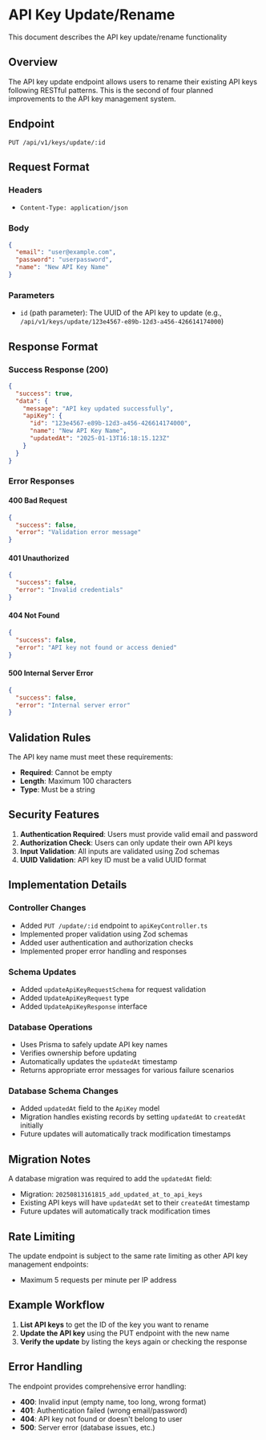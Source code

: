 # API Key Update/Rename

This document describes the API key update/rename functionality 

## Overview

The API key update endpoint allows users to rename their existing API keys following RESTful patterns. This is the second of four planned improvements to the API key management system.

## Endpoint

```
PUT /api/v1/keys/update/:id
```

## Request Format

### Headers
- `Content-Type: application/json`

### Body
```json
{
  "email": "user@example.com",
  "password": "userpassword",
  "name": "New API Key Name"
}
```

### Parameters
- `id` (path parameter): The UUID of the API key to update (e.g., `/api/v1/keys/update/123e4567-e89b-12d3-a456-426614174000`)

## Response Format

### Success Response (200)
```json
{
  "success": true,
  "data": {
    "message": "API key updated successfully",
    "apiKey": {
      "id": "123e4567-e89b-12d3-a456-426614174000",
      "name": "New API Key Name",
      "updatedAt": "2025-01-13T16:18:15.123Z"
    }
  }
}
```

### Error Responses

#### 400 Bad Request
```json
{
  "success": false,
  "error": "Validation error message"
}
```

#### 401 Unauthorized
```json
{
  "success": false,
  "error": "Invalid credentials"
}
```

#### 404 Not Found
```json
{
  "success": false,
  "error": "API key not found or access denied"
}
```

#### 500 Internal Server Error
```json
{
  "success": false,
  "error": "Internal server error"
}
```

## Validation Rules

The API key name must meet these requirements:
- **Required**: Cannot be empty
- **Length**: Maximum 100 characters
- **Type**: Must be a string

## Security Features

1. **Authentication Required**: Users must provide valid email and password
2. **Authorization Check**: Users can only update their own API keys
3. **Input Validation**: All inputs are validated using Zod schemas
4. **UUID Validation**: API key ID must be a valid UUID format

## Implementation Details

### Controller Changes
- Added `PUT /update/:id` endpoint to `apiKeyController.ts`
- Implemented proper validation using Zod schemas
- Added user authentication and authorization checks
- Implemented proper error handling and responses

### Schema Updates
- Added `updateApiKeyRequestSchema` for request validation
- Added `UpdateApiKeyRequest` type
- Added `UpdateApiKeyResponse` interface

### Database Operations
- Uses Prisma to safely update API key names
- Verifies ownership before updating
- Automatically updates the `updatedAt` timestamp
- Returns appropriate error messages for various failure scenarios

### Database Schema Changes
- Added `updatedAt` field to the `ApiKey` model
- Migration handles existing records by setting `updatedAt` to `createdAt` initially
- Future updates will automatically track modification timestamps



## Migration Notes

A database migration was required to add the `updatedAt` field:
- Migration: `20250813161815_add_updated_at_to_api_keys`
- Existing API keys will have `updatedAt` set to their `createdAt` timestamp
- Future updates will automatically track modification times

## Rate Limiting

The update endpoint is subject to the same rate limiting as other API key management endpoints:
- Maximum 5 requests per minute per IP address

## Example Workflow

1. **List API keys** to get the ID of the key you want to rename
2. **Update the API key** using the PUT endpoint with the new name
3. **Verify the update** by listing the keys again or checking the response

## Error Handling

The endpoint provides comprehensive error handling:
- **400**: Invalid input (empty name, too long, wrong format)
- **401**: Authentication failed (wrong email/password)
- **404**: API key not found or doesn't belong to user
- **500**: Server error (database issues, etc.)
